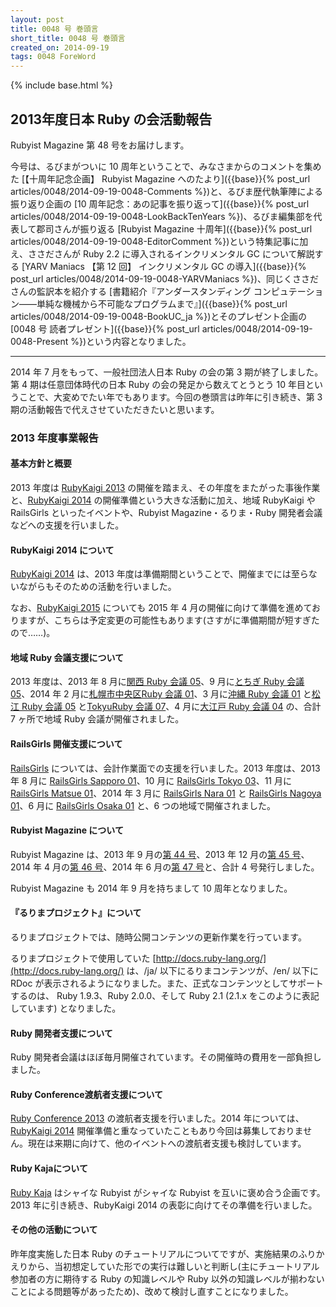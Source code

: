 ```yaml
---
layout: post
title: 0048 号 巻頭言
short_title: 0048 号 巻頭言
created_on: 2014-09-19
tags: 0048 ForeWord
---
```

{% include base.html %}


## 2013年度日本 Ruby の会活動報告

Rubyist Magazine 第 48 号をお届けします。

今号は、るびまがついに 10 周年ということで、みなさまからのコメントを集めた
[【十周年記念企画】 Rubyist Magazine へのたより]({{base}}{% post_url articles/0048/2014-09-19-0048-Comments %})と、るびま歴代執筆陣による振り返り企画の
[10 周年記念：あの記事を振り返って]({{base}}{% post_url articles/0048/2014-09-19-0048-LookBackTenYears %})、るびま編集部を代表して郡司さんが振り返る
[Rubyist Magazine 十周年]({{base}}{% post_url articles/0048/2014-09-19-0048-EditorComment %})という特集記事に加え、ささださんが Ruby 2.2 に導入されるインクリメンタル GC について解説する
[YARV Maniacs 【第 12 回】 インクリメンタル GC の導入]({{base}}{% post_url articles/0048/2014-09-19-0048-YARVManiacs %})、同じくささださんの監訳本を紹介する
[書籍紹介『アンダースタンディング コンピュテーション――単純な機械から不可能なプログラムまで』]({{base}}{% post_url articles/0048/2014-09-19-0048-BookUC_ja %})とそのプレゼント企画の
[0048 号 読者プレゼント]({{base}}{% post_url articles/0048/2014-09-19-0048-Present %})という内容となりました。

----

2014 年 7 月をもって、一般社団法人日本 Ruby の会の第 3 期が終了しました。第 4 期は任意団体時代の日本 Ruby の会の発足から数えてとうとう 10 年目ということで、大変めでたい年でもあります。今回の巻頭言は昨年に引き続き、第 3 期の活動報告で代えさせていただきたいと思います。

### 2013 年度事業報告

#### 基本方針と概要

2013 年度は [RubyKaigi 2013](http://rubykaigi.org/2013) の開催を踏まえ、その年度をまたがった事後作業と、[RubyKaigi 2014](http://rubykaigi.org/2014) の開催準備という大きな活動に加え、地域 RubyKaigi や RailsGirls といったイベントや、Rubyist Magazine・るりま・Ruby 開発者会議などへの支援を行いました。

#### RubyKaigi 2014 について

[RubyKaigi 2014](http://rubykaigi.org/2014) は、2013 年度は準備期間ということで、開催までには至らないながらもそのための活動を行いました。

なお、[RubyKaigi 2015](http://rubykaigi.org/2015) についても 2015 年 4 月の開催に向けて準備を進めておりますが、こちらは予定変更の可能性もあります(さすがに準備期間が短すぎたので……)。

#### 地域 Ruby 会議支援について

2013 年度は、2013 年 8 月に[関西 Ruby 会議 05](http://regional.rubykaigi.org/kansai05)、9 月に[とちぎ Ruby 会議 05](http://regional.rubykaigi.org/tochigi05)、2014 年 2 月に[札幌市中央区Ruby 会議 01](http://regional.rubykaigi.org/chuork01/)、3 月に[沖縄 Ruby 会議 01](http://www.okinawarb.org/okrk01/) と[松江 Ruby 会議 05](http://matsue.rubyist.net/matrk05/) と[TokyuRuby 会議 07](http://regional.rubykaigi.org/tokyu07)、4 月に[大江戸 Ruby 会議 04](http://regional.rubykaigi.org/oedo04/) の、合計 7 ヶ所で地域 Ruby 会議が開催されました。

#### RailsGirls 開催支援について

[RailsGirls](http://railsgirls.com/) については、会計作業面での支援を行いました。2013 年度は、2013 年 8 月に [RailsGirls Sapporo 01](http://railsgirls.com/sapporo)、10 月に [RailsGirls Tokyo 03](http://railsgirls.com/tokyo-2013-10-18)、11 月に [RailsGirls Matsue 01](http://railsgirls.com/matsue)、2014 年 3 月に [RailsGirls Nara 01](http://railsgirls.com/nara) と [RailsGirls Nagoya 01](http://railsgirls.com/nagoya)、6 月に [RailsGirls Osaka 01](http://railsgirls.com/osaka) と、6 つの地域で開催されました。

#### Rubyist Magazine について

Rubyist Magazine は、2013 年 9 月の[第 44 号](0044)、2013 年 12 月の[第 45 号](0045)、2014 年 4 月の[第 46 号](0046)、2014 年 6 月の[第 47 号](0047)と、合計 4 号発行しました。

Rubyist Magazine も 2014 年 9 月を持ちまして 10 周年となりました。

#### 『るりまプロジェクト』について

るりまプロジェクトでは、随時公開コンテンツの更新作業を行っています。

るりまプロジェクトで使用していた [http://docs.ruby-lang.org/](http://docs.ruby-lang.org/) は、/ja/ 以下にるりまコンテンツが、/en/ 以下に RDoc が表示されるようになりました。また、正式なコンテンツとしてサポートするのは、 Ruby 1.9.3、Ruby 2.0.0、そして Ruby 2.1 (2.1.x をこのように表記しています) となりました。

#### Ruby 開発者支援について

Ruby 開発者会議はほぼ毎月開催されています。その開催時の費用を一部負担しました。

#### Ruby Conference渡航者支援について

[Ruby Conference 2013](http://www.confreaks.com/events/rubyconf2013) の渡航者支援を行いました。2014 年については、[RubyKaigi 2014](http://rubykaigi.org/2014) 開催準備と重なっていたこともあり今回は募集しておりません。現在は来期に向けて、他のイベントへの渡航者支援も検討しています。

#### Ruby Kajaについて

[Ruby Kaja](http://kaja.rubyist.net/) はシャイな Rubyist がシャイな Rubyist を互いに褒め合う企画です。2013 年に引き続き、RubyKaigi 2014 の表彰に向けてその準備を行いました。

#### その他の活動について

昨年度実施した日本 Ruby のチュートリアルについてですが、実施結果のふりかえりから、当初想定していた形での実行は難しいと判断し(主にチュートリアル参加者の方に期待する Ruby の知識レベルや Ruby 以外の知識レベルが揃わないことによる問題等があったため)、改めて検討し直すことになりました。



